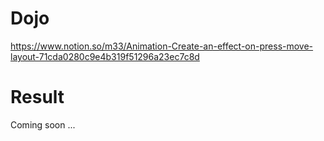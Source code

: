 # Dojo

https://www.notion.so/m33/Animation-Create-an-effect-on-press-move-layout-71cda0280c9e4b319f51296a23ec7c8d

# Result

Coming soon ...

